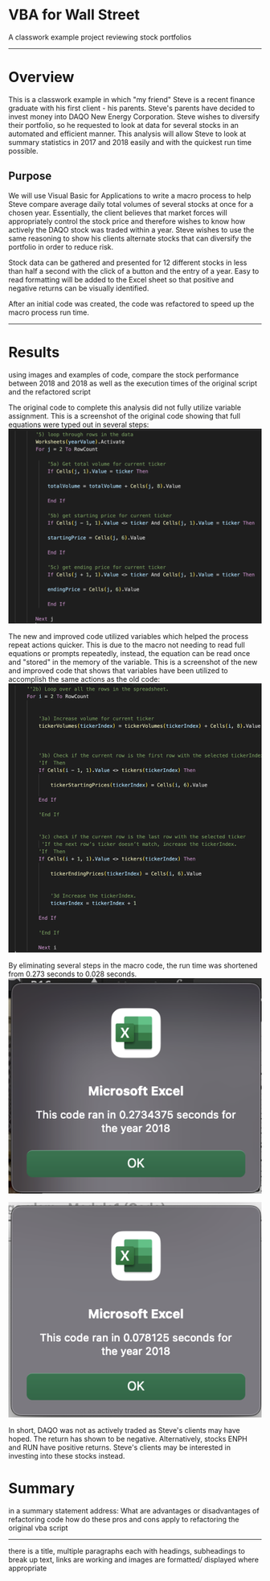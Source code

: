 # VBA for Wall Street
A classwork example project reviewing stock portfolios

---

# Overview
This is a classwork example in which "my friend" Steve is a recent finance graduate with his first client - his parents. Steve's parents have decided to invest money into DAQO New Energy Corporation. Steve wishes to diversify their portfolio, so he requested to look at data for several stocks in an automated and efficient manner. This analysis will allow Steve to look at summary statistics in 2017 and 2018 easily and with the quickest run time possible. 

## Purpose
We will use Visual Basic for Applications to write a macro process to help Steve compare average daily total volumes of several stocks at once for a chosen year. Essentially, the client believes that market forces will appropriately control the stock price and therefore wishes to know how actively the DAQO stock was traded within a year. Steve wishes to use the same reasoning to show his clients alternate stocks that can diversify the portfolio in order to reduce risk. 

Stock data can be gathered and presented for 12 different stocks in less than half a second with the click of a button and the entry of a year. Easy to read formatting will be added to the Excel sheet so that positive and negative returns can be visually identified. 

After an initial code was created, the code was refactored to speed up the macro process run time. 

---

# Results
using images and examples of code, compare the stock performance between 2018 and 2018 as well as the execution times of the original script and the refactored script

The original code to complete this analysis did not fully utilize variable assignment. This is a screenshot of the original code showing that full equations were typed out in several steps:
![2018 - old, slower code example](/Resources/2018_old_code_screenshot.png)

The new and improved code utilized variables which helped the process repeat actions quicker. This is due to the macro not needing to read full equations or prompts repeatedly, instead, the equation can be read once and "stored" in the memory of the variable. This is a screenshot of the new and improved code that shows that variables have been utilized to accomplish the same actions as the old code:
![2018 - new, quicker code example](/Resources/2018_new_code_screenshot.png)

By eliminating several steps in the macro code, the run time was shortened from 0.273 seconds to 0.028 seconds. 
![2018 - old, slower code run time](/Resources/VBA_Challenge_2018.png)

![2018 - new, quicker code run time](/Resources/VBA_Challenge_2018-2.png)

In short, DAQO was not as actively traded as Steve's clients may have hoped. The return has shown to be negative. Alternatively, stocks ENPH and RUN have positive returns. Steve's clients may be interested in investing into these stocks instead. 

# Summary
in a summary statement address:
 What are advantages or disadvantages of refactoring code
 how do these pros and cons apply to refactoring the original vba script
 
 ---

there is a title, multiple paragraphs each with headings, subheadings to break up text, links are working and images are formatted/ displayed where appropriate
 
 
